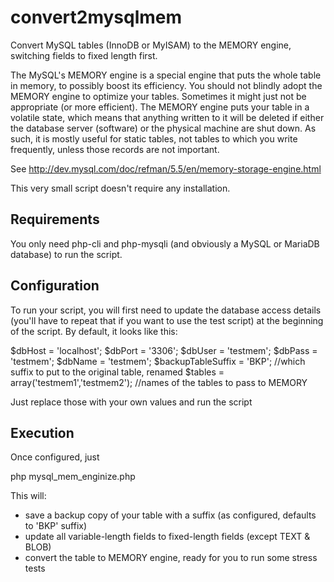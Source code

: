 convert2mysqlmem
================

Convert MySQL tables (InnoDB or MyISAM) to the MEMORY engine, switching fields to fixed length first.

The MySQL's MEMORY engine is a special engine that puts the whole table in memory, to possibly boost its efficiency. You should not blindly adopt the MEMORY engine to optimize your tables. Sometimes it might just not be appropriate (or more efficient).
The MEMORY engine puts your table in a volatile state, which means that anything written to it will be deleted if either the database server (software) or the physical machine are shut down. As such, it is mostly useful for static tables, not tables to which you write frequently, unless those records are not important.

See http://dev.mysql.com/doc/refman/5.5/en/memory-storage-engine.html

This very small script doesn't require any installation.

Requirements
------------

You only need php-cli and php-mysqli (and obviously a MySQL or MariaDB database) to run the script.

Configuration
-------------

To run your script, you will first need to update the database access details (you'll have to repeat that if you want to use the test script) at the beginning of the script. By default, it looks like this:

$dbHost = 'localhost';
$dbPort = '3306';
$dbUser = 'testmem';
$dbPass = 'testmem';
$dbName = 'testmem';
$backupTableSuffix = 'BKP'; //which suffix to put to the original table, renamed
$tables = array('testmem1','testmem2'); //names of the tables to pass to MEMORY

Just replace those with your own values and run the script

Execution
---------

Once configured, just

  php mysql_mem_enginize.php

This will:
- save a backup copy of your table with a suffix (as configured, defaults to 'BKP' suffix)
- update all variable-length fields to fixed-length fields (except TEXT & BLOB)
- convert the table to MEMORY engine, ready for you to run some stress tests

